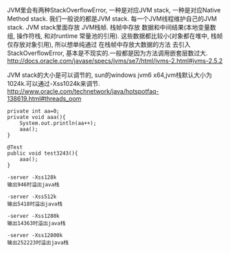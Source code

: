JVM里会有两种StackOverflowError, 一种是对应JVM stack, 一种是对应Native Method stack. 我们一般说的都是JVM stack.
每一个JVM线程维护自己的JVM stack. JVM stack里面存放 JVM栈帧. 栈帧中存放 数据和中间结果(本地变量数组, 操作符栈, 和对runtime 常量池的引用). 这些数据都比较小(对象都在堆中, 栈帧仅存放对象引用), 所以想单纯通过 在栈帧中存放大数据的方法 去引入StackOverflowError, 基本是不现实的.一般都是因为方法调用嵌套层数过大.
http://docs.oracle.com/javase/specs/jvms/se7/html/jvms-2.html#jvms-2.5.2

JVM stack的大小是可以调节的, sun的windows jvm6 x64,jvm栈默认大小为1024k.可以通过-Xss1024k来调节.
http://www.oracle.com/technetwork/java/hotspotfaq-138619.html#threads_oom

````aidl
private int aa=0;
private void aaa(){
    System.out.println(aa++);
    aaa();
}

@Test
public void test3243(){
    aaa();
}

````

````aidl
-server -Xss128k
输出946时溢出java栈

-server -Xss512k
输出5418时溢出java栈

-server -Xss1280k
输出14363时溢出java栈

-server -Xss12800k
输出252223时溢出java栈

````